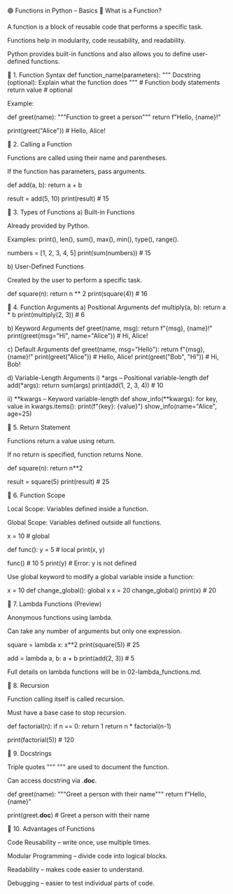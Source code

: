 🟢 Functions in Python – Basics
🧠 What is a Function?

A function is a block of reusable code that performs a specific task.

Functions help in modularity, code reusability, and readability.

Python provides built-in functions and also allows you to define user-defined functions.

🔹 1. Function Syntax
def function_name(parameters):
    """
    Docstring (optional): Explain what the function does
    """
    # Function body
    statements
    return value  # optional


Example:

def greet(name):
    """Function to greet a person"""
    return f"Hello, {name}!"

print(greet("Alice"))  # Hello, Alice!

🔹 2. Calling a Function

Functions are called using their name and parentheses.

If the function has parameters, pass arguments.

def add(a, b):
    return a + b

result = add(5, 10)
print(result)  # 15

🔹 3. Types of Functions
a) Built-in Functions

Already provided by Python.

Examples: print(), len(), sum(), max(), min(), type(), range().

numbers = [1, 2, 3, 4, 5]
print(sum(numbers))  # 15

b) User-Defined Functions

Created by the user to perform a specific task.

def square(n):
    return n ** 2
print(square(4))  # 16

🔹 4. Function Arguments
a) Positional Arguments
def multiply(a, b):
    return a * b
print(multiply(2, 3))  # 6

b) Keyword Arguments
def greet(name, msg):
    return f"{msg}, {name}!"
print(greet(msg="Hi", name="Alice"))  # Hi, Alice!

c) Default Arguments
def greet(name, msg="Hello"):
    return f"{msg}, {name}!"
print(greet("Alice"))         # Hello, Alice!
print(greet("Bob", "Hi"))     # Hi, Bob!

d) Variable-Length Arguments
i) *args – Positional variable-length
def add(*args):
    return sum(args)
print(add(1, 2, 3, 4))  # 10

ii) **kwargs – Keyword variable-length
def show_info(**kwargs):
    for key, value in kwargs.items():
        print(f"{key}: {value}")
show_info(name="Alice", age=25)

🔹 5. Return Statement

Functions return a value using return.

If no return is specified, function returns None.

def square(n):
    return n**2

result = square(5)
print(result)  # 25

🔹 6. Function Scope

Local Scope: Variables defined inside a function.

Global Scope: Variables defined outside all functions.

x = 10  # global

def func():
    y = 5  # local
    print(x, y)

func()       # 10 5
print(y)     # Error: y is not defined


Use global keyword to modify a global variable inside a function:

x = 10
def change_global():
    global x
    x = 20
change_global()
print(x)  # 20

🔹 7. Lambda Functions (Preview)

Anonymous functions using lambda.

Can take any number of arguments but only one expression.

square = lambda x: x**2
print(square(5))  # 25

add = lambda a, b: a + b
print(add(2, 3))  # 5


Full details on lambda functions will be in 02-lambda_functions.md.

🔹 8. Recursion

Function calling itself is called recursion.

Must have a base case to stop recursion.

def factorial(n):
    if n == 0:
        return 1
    return n * factorial(n-1)

print(factorial(5))  # 120

🔹 9. Docstrings

Triple quotes """ """ are used to document the function.

Can access docstring via .__doc__.

def greet(name):
    """Greet a person with their name"""
    return f"Hello, {name}"

print(greet.__doc__)  # Greet a person with their name

🔹 10. Advantages of Functions

Code Reusability – write once, use multiple times.

Modular Programming – divide code into logical blocks.

Readability – makes code easier to understand.

Debugging – easier to test individual parts of code.

